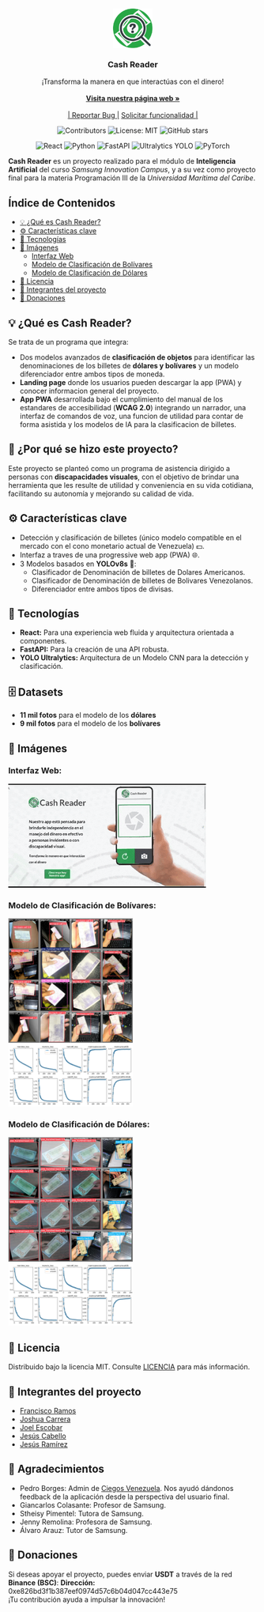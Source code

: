 <br/>
<div align="center">
<a href="https://cashreader.netlify.app/"><img src="/frontend/public/favicon.svg" alt="Logo Cash Reader" width="80" height="80" style="vertical-align: middle;"></a>
<h3 align="center"><strong>Cash Reader</strong></h3>
<p align="center">
¡Transforma la manera en que interactúas con el dinero!
<br/>
<br/>
<a href="https://cashreader.netlify.app/"><strong>Visita nuestra página web »</strong></a>
<br/>
<br/>
<a href="https://github.com/repositoriosHackaton/SIC25-CodeBreakers/issues/new?labels=bug&amp;template=bug_report.md">| Reportar Bug |</a>
<a href="https://github.com/repositoriosHackaton/SIC25-CodeBreakers/issues/new?labels=enhancement&amp;&template=feature_request.md"> Solicitar funcionalidad |</a>
</p>

![Contributors](https://img.shields.io/github/contributors/repositoriosHackaton/SIC25-CodeBreakers)
![License: MIT](https://img.shields.io/badge/License-MIT-yellow.svg)
![GitHub stars](https://img.shields.io/github/stars/repositoriosHackaton/SIC25-CodeBreakers)

![React](https://img.shields.io/badge/React-20232A?style=for-the-badge&logo=react&logoColor=61DAFB)
![Python](https://img.shields.io/badge/Python-3776AB?style=for-the-badge&logo=python&logoColor=white)
![FastAPI](https://img.shields.io/badge/FastAPI-009688?style=for-the-badge&logo=fastapi&logoColor=white)
![Ultralytics YOLO](https://img.shields.io/badge/YOLO-blue?style=for-the-badge&logo=ultralytics)
![PyTorch](https://img.shields.io/badge/PyTorch-EE4C2C?style=for-the-badge&logo=pytorch&logoColor=white)

</div>

**Cash Reader** es un proyecto realizado para el módulo de **Inteligencia Artificial** del curso *Samsung Innovation Campus*, y a su vez como proyecto final para la materia Programación III de la *Universidad Marítima del Caribe*.

## Índice de Contenidos
- [💡 ¿Qué es Cash Reader?](#-qué-es-cash-reader)
- [⚙️ Características clave](#️-características-clave)
- [🔧 Tecnologías](#-tecnologías)
- [📸 Imágenes](#-imágenes)
  - [Interfaz Web](#interfaz-web)
  - [Modelo de Clasificación de Bolívares](#modelo-de-clasificación-de-bolívares)
  - [Modelo de Clasificación de Dólares](#modelo-de-clasificación-de-dólares)
- [📜 Licencia](#-licencia)
- [👥 Integrantes del proyecto](#-integrantes-del-proyecto)
- [🎁 Donaciones](#-donaciones)

## 💡 ¿Qué es Cash Reader?
Se trata de un programa que integra:
- Dos modelos avanzados de **clasificación de objetos** para identificar las denominaciones de los billetes de **dólares y bolívares** y un modelo diferenciador entre ambos tipos de moneda.
- **Landing page** donde los usuarios pueden descargar la app (PWA) y conocer informacion general del proyecto.
- **App PWA** desarrollada bajo el cumplimiento del manual de los estandares de accesibilidad (**WCAG 2.0**) integrando un narrador, una interfaz de comandos de voz, una funcion de utilidad para contar de forma asistida y los modelos de IA para la clasificacion de billetes.

## 🦯 ¿Por qué se hizo este proyecto?
Este proyecto se planteó como un programa de asistencia dirigido a personas con **discapacidades visuales**, con el objetivo de brindar una herramienta que les resulte de utilidad y conveniencia en su vida cotidiana, facilitando su autonomía y mejorando su calidad de vida.

## ⚙️ Características clave
- Detección y clasificación de billetes (único modelo compatible en el mercado con el cono monetario actual de Venezuela) 💵.
- Interfaz a traves de una progressive web app (PWA) 🌐.
- 3 Modelos basados en **YOLOv8s** 🎯:
  - Clasificador de Denominación de billetes de Dolares Americanos.
  - Clasificador de Denominación de billetes de Bolivares Venezolanos.
  - Diferenciador entre ambos tipos de divisas.

## 🔧 Tecnologías
- **React:** Para una experiencia web fluida y arquitectura orientada a componentes.
- **FastAPI:** Para la creación de una API robusta.
- **YOLO Ultralytics:** Arquitectura de un Modelo CNN para la detección y clasificación.

## 🗄️ Datasets
- **11 mil fotos** para el modelo de los **dólares**
- **9 mil fotos** para el modelo de los **bolívares**

## 📸 Imágenes
### Interfaz Web:
![Video de la landing page](/frontend/src/assets/landing.gif)

### Modelo de Clasificación de Bolívares:
<img src="./backend/src/models/train/VEF_model_13f/val_batch1_pred.jpg" alt="Imagen del Modelo VEF" style="max-width:50%; height:auto;">
<img src="./backend/src/models/train/VEF_model_13f/results.png" alt="Gráficas del modelo de Bolívares" style="max-width:50%; height:auto;">

### Modelo de Clasificación de Dólares:
<img src="./backend/src/models/train/USD_model_plus_01/val_batch1_pred.jpg" alt="Imagen del Modelo USD" style="max-width:50%; height:auto;">
<img src="./backend/src/models/train/USD_model_plus_01/results.png" alt="Gráficas del modelo de Dólares " style="max-width:50%; height:auto;">

## 📜 Licencia
Distribuido bajo la licencia MIT. Consulte [LICENCIA](./LICENSE.txt) para más información.

## 👥 Integrantes del proyecto
- [Francisco Ramos](https://www.linkedin.com/in/francisco-ramos-santos-dev)
- [Joshua Carrera](https://www.linkedin.com/in/joshua-carrera-r/) 
- [Joel Escobar](https://www.linkedin.com/in/joel-escobar/) 
- [Jesús Cabello](https://www.linkedin.com/in/jesus-cabello18/) 
- [Jesús Ramírez](https://www.linkedin.com/in/jesus-ramirez-dev/) 

## 🤝 Agradecimientos
- Pedro Borges: Admin de [Ciegos Venezuela](https://www.ciegosvenezuela.com/). Nos ayudó dándonos feedback de la aplicación desde la perspectiva del usuario final.
- Giancarlos Colasante: Profesor de Samsung.
- Stheisy Pimentel: Tutora de Samsung.
- Jenny Remolina: Profesora de Samsung.
- Álvaro Arauz: Tutor de Samsung.

## 🎁 Donaciones
Si deseas apoyar el proyecto, puedes enviar **USDT** a través de la red **Binance (BSC)**:
**Dirección:** 0xe826bd3f1b387eef0974d57c6b04d047cc443e75  
¡Tu contribución ayuda a impulsar la innovación!
